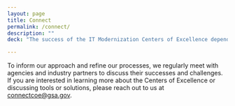 ```yaml
---
layout: page
title: Connect
permalink: /connect/
description: ""
deck: "The success of the IT Modernization Centers of Excellence depends on our ability to identify and harness best practices within and outside of government."

---
```


To inform our approach and refine our processes, we regularly meet with agencies and industry partners to discuss their successes and challenges. If you are interested in learning more about the Centers of Excellence or discussing tools or solutions, please reach out to us at [connectcoe@gsa.gov](mailto:connectcoe@gsa.gov).
